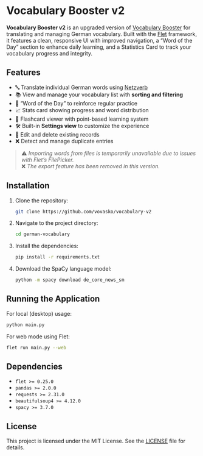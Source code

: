# Vocabulary Booster v2

**Vocabulary Booster v2** is an upgraded version of [Vocabulary Booster](https://github.com/vovasko/german_vocabulary?tab=readme-ov-file) for translating and managing German vocabulary. Built with the [Flet](https://flet.dev) framework, it features a clean, responsive UI with improved navigation, a “Word of the Day” section to enhance daily learning, and a Statistics Card to track your vocabulary progress and integrity.

## Features

- 🔤 Translate individual German words using [Netzverb](https://www.verben.de)
- 📚 View and manage your vocabulary list with **sorting and filtering**
- 🌟 “Word of the Day” to reinforce regular practice
- 📈 Stats card showing progress and word distribution
- 🧠 Flashcard viewer with point-based learning system
- 🛠 Built-in **Settings view** to customize the experience
- 📌 Edit and delete existing records
- ❌ Detect and manage duplicate entries

> ⚠️ *Importing words from files is temporarily unavailable due to issues with Flet’s FilePicker.*  
> ❌ *The export feature has been removed in this version.*

## Installation

1. Clone the repository:
    ```sh
    git clone https://github.com/vovasko/vocabulary-v2
    ```
2. Navigate to the project directory:
    ```sh
    cd german-vocabulary
    ```
3. Install the dependencies:
    ```sh
    pip install -r requirements.txt
    ```
4. Download the SpaCy language model:
    ```sh
    python -m spacy download de_core_news_sm
    ```

## Running the Application

For local (desktop) usage:
```sh
python main.py
```

For web mode using Flet:
```sh
flet run main.py --web
```

## Dependencies

- `flet >= 0.25.0`
- `pandas >= 2.0.0`
- `requests >= 2.31.0`
- `beautifulsoup4 >= 4.12.0`
- `spacy >= 3.7.0`

## License

This project is licensed under the MIT License. See the [LICENSE](LICENSE) file for details.